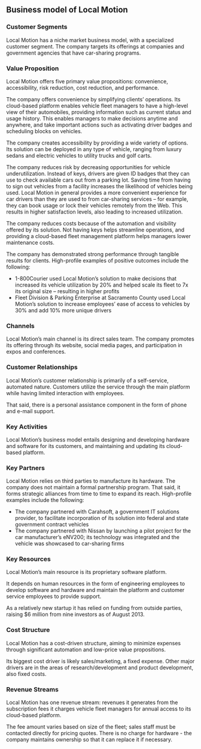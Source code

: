 Business model of Local Motion
------------------------------

 ### Customer Segments

 Local Motion has a niche market business model, with a specialized customer segment. The company targets its offerings at companies and government agencies that have car-sharing programs.

 ### Value Proposition

 Local Motion offers five primary value propositions: convenience, accessibility, risk reduction, cost reduction, and performance.

 The company offers convenience by simplifying clients’ operations. Its cloud-based platform enables vehicle fleet managers to have a high-level view of their automobiles, providing information such as current status and usage history. This enables managers to make decisions anytime and anywhere, and take important actions such as activating driver badges and scheduling blocks on vehicles.

 The company creates accessibility by providing a wide variety of options. Its solution can be deployed in any type of vehicle, ranging from luxury sedans and electric vehicles to utility trucks and golf carts.

 The company reduces risk by decreasing opportunities for vehicle underutilization. Instead of keys, drivers are given ID badges that they can use to check available cars out from a parking lot. Saving time from having to sign out vehicles from a facility increases the likelihood of vehicles being used. Local Motion in general provides a more convenient experience for car drivers than they are used to from car-sharing services – for example, they can book usage or lock their vehicles remotely from the Web. This results in higher satisfaction levels, also leading to increased utilization.

 The company reduces costs because of the automation and visibility offered by its solution. Not having keys helps streamline operations, and providing a cloud-based fleet management platform helps managers lower maintenance costs.

 The company has demonstrated strong performance through tangible results for clients. High-profile examples of positive outcomes include the following:

  * 1-800Courier used Local Motion’s solution to make decisions that increased its vehicle utilization by 20% and helped scale its fleet to 7x its original size – resulting in higher profits
 * Fleet Division & Parking Enterprise at Sacramento County used Local Motion’s solution to increase employees’ ease of access to vehicles by 30% and add 10% more unique drivers
  ### Channels

 Local Motion’s main channel is its direct sales team. The company promotes its offering through its website, social media pages, and participation in expos and conferences.

 ### Customer Relationships

 Local Motion’s customer relationship is primarily of a self-service, automated nature. Customers utilize the service through the main platform while having limited interaction with employees.

 That said, there is a personal assistance component in the form of phone and e-mail support.

 ### Key Activities

 Local Motion’s business model entails designing and developing hardware and software for its customers, and maintaining and updating its cloud-based platform.

 ### Key Partners

 Local Motion relies on third parties to manufacture its hardware. The company does not maintain a formal partnership program. That said, it forms strategic alliances from time to time to expand its reach. High-profile examples include the following:

  * The company partnered with Carahsoft, a government IT solutions provider, to facilitate incorporation of its solution into federal and state government contract vehicles
 * The company partnered with Nissan by launching a pilot project for the car manufacturer’s eNV200; its technology was integrated and the vehicle was showcased to car-sharing firms
  ### Key Resources

 Local Motion’s main resource is its proprietary software platform.

 It depends on human resources in the form of engineering employees to develop software and hardware and maintain the platform and customer service employees to provide support.

 As a relatively new startup it has relied on funding from outside parties, raising $6 million from nine investors as of August 2013.

 ### Cost Structure

 Local Motion has a cost-driven structure, aiming to minimize expenses through significant automation and low-price value propositions.

 Its biggest cost driver is likely sales/marketing, a fixed expense. Other major drivers are in the areas of research/development and product development, also fixed costs.

 ### Revenue Streams

 Local Motion has one revenue stream: revenues it generates from the subscription fees it charges vehicle fleet managers for annual access to its cloud-based platform.

 The fee amount varies based on size of the fleet; sales staff must be contacted directly for pricing quotes. There is no charge for hardware - the company maintains ownership so that it can replace it if necessary.